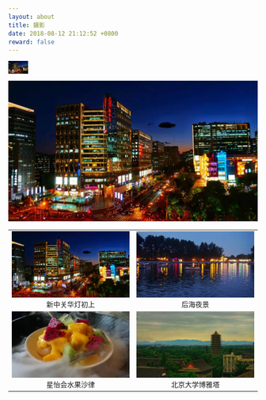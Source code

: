 ```yaml
---
layout: about
title: 摄影
date: 2018-08-12 21:12:52 +0800
reward: false
---
```


<img src="/images/20190902-01.jpg" width = "40" height = "26" alt="新中关华灯初上" 
align=center>


![新中关华灯初上](/images/20190902-01.jpg)


<table>
    <tr>
        <td><center><img src="/images/20190902-01.jpg" >新中关华灯初上</center></td>
        <td><center><img src="/images/20190902-02.jpg" >后海夜景</center></td>
    </tr>
    <tr>
        <td><center><img src="/images/20190902-03.jpg" >星怡会水果沙律</center></td>
        <td><center><img src="/images/20190902-04.jpg" >北京大学博雅塔</center></td>
    </tr>
</table>

